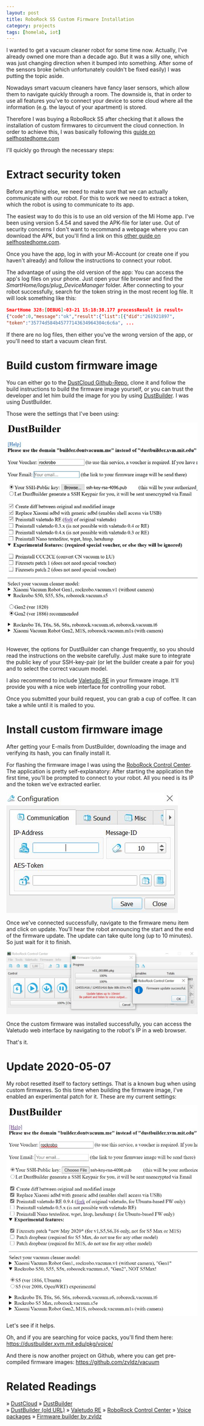 ```yaml
---
layout: post
title: RoboRock S5 Custom Firmware Installation
category: projects
tags: [homelab, iot]
---
```


I wanted to get a vacuum cleaner robot for some time now. Actually, I've already owned one more than a decade ago. But it was a silly one, which was just changing direction when it bumped into something. After some of the sensors broke (which unfortunately couldn't be fixed easily) I was putting the topic aside.

Nowadays smart vacuum cleaners have fancy laser sensors, which allow them to navigate quickly through a room. The downside is, that in order to use all features you've to connect your device to some cloud where all the information (e.g. the layout of your apartment) is stored.

Therefore I was buying a RoboRock S5 after checking that it allows the installation of custom firmwares to circumvent the cloud connection. In order to achieve this, I was basically following this [guide on selfhostedhome.com](https://selfhostedhome.com/cloud-free-smart-vacuum-valetudo-for-roborock-s5/) 

I'll quickly go through the necessary steps:

Extract security token
======================

Before anything else, we need to make sure that we can actually communicate with our robot. For this to work we need to extract a token, which the robot is using to communicate to its app. 

The easiest way to do this is to use an old version of the Mi Home app. I've been using version 5.4.54 and saved the APK-file for later use. Out of security concerns I don't want to recommand a webpage where you can download the APK, but you'll find a link on this [other guide on selfhostedhome.com](https://selfhostedhome.com/zoned-cleaning-with-the-xiaomi-roborock-s5-robotic-vacuum/).

Once you have the app, log in with your Mi-Account (or create one if you haven't already) and follow the instructions to connect your robot.

The advantage of using the old version of the app: You can access the app's log files on your phone. Just open your file browser and find the *SmartHome/logs/plug_DeviceManager* folder. After connecting to your robot successfully, search for the token string in the most recent log file. It will look something like this:
```json
SmartHome 328:[DEBUG]-03-21 15:18:38.177 processResult in result=
{"code":0,"message":"ok","result":{"list":[{"did":"261921897",
"token":"35774d584b45777143634964304c6c6a", ...
```

If there are no log files, then either you've the wrong version of the app, or you'll need to start a vacuum clean first.

Build custom firmware image
===========================

You can either go to the [DustCloud Github-Repo](https://github.com/dgiese/dustcloud), clone it and follow the build instructions to build the firmware image yourself, or you can trust the developer and let him build the image for you by using [DustBuilder](https://builder.dontvacuum.me/). I was using DustBuilder. 

Those were the settings that I've been using:

![DustBuilder Settings](/assets/img/posts/2020-03-21/dustbuilder-settings.JPG)

However, the options for DustBuilder can change frequently, so you should read the instructions on the website carefully. Just make sure to integrate the public key of your SSH-key-pair (or let the builder create a pair for you) and to select the correct vacuum model.

I also recommend to include [Valetudo RE](https://github.com/rand256/valetudo) in your firmware image. It'll provide you with a nice web interface for controlling your robot.

Once you submitted your build request, you can grab a cup of coffee. It can take a while until it is mailed to you.

Install custom firmware image
=============================

After getting your E-mails from DustBuilder, downloading the image and verifying its hash, you can finally install it.

For flashing the firmware image I was using the [RoboRock Control Center](https://github.com/LazyT/rrcc). The application is pretty self-explanatory: After starting the application the first time, you'll be prompted to connect to your robot. All you need is its IP and the token we've extracted earlier.

![RRCC Connection](/assets/img/posts/2020-03-21/rrcc-v088-01.JPG)

Once we've connected successfully, navigate to the firmware menu item and click on update. You'll hear the robot announcing the start and the end of the firmware update. The update can take quite long (up to 10 minutes). So just wait for it to finish. 

![RRCC Connection](/assets/img/posts/2020-03-21/rrcc-v088-02.JPG)

Once the custom firmware was installed successfully, you can access the Valetudo web interface by navigating to the robot's IP in a web browser.

That's it.

Update 2020-05-07
=================

My robot resetted itself to factory settings. That is a known bug when using custom firmwares. So this time when building the firmware image, I've enabled an experimental patch for it. These are my current settings:

![DustBuilder Settings](/assets/img/posts/2020-05-07/dustbuilder-settings.JPG)

Let's see if it helps. 

Oh, and if you are searching for voice packs, you'll find them here: https://dustbuilder.xvm.mit.edu/pkg/voice/

And there is now another project on Github, where you can get pre-compiled firmware images: https://github.com/zvldz/vacuum

Related Readings
================

&raquo; [DustCloud](https://github.com/dgiese/dustcloud)
&raquo; [DustBuilder](https://builder.dontvacuum.me/)  
&raquo; [DustBuilder (old URL)](https://dustbuilder.xvm.mit.edu/)
&raquo; [Valetudo RE](https://github.com/rand256/valetudo)
&raquo; [RoboRock Control Center](https://github.com/LazyT/rrcc)
&raquo; [Voice packages](https://dustbuilder.xvm.mit.edu/pkg/voice/)
&raquo; [Firmware builder by zvldz](https://github.com/LazyT/rrcc)